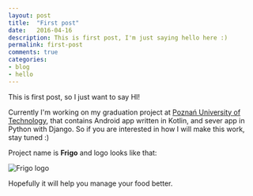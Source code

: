 ```yaml
---
layout: post
title:  "First post"
date:   2016-04-16
description: This is first post, I'm just saying hello here :)
permalink: first-post
comments: true
categories:
- blog
- hello
---
```


This is first post, so I just want to say HI!

Currently I'm working on my graduation project at [Poznań University of Technology][put], that contains Android app written in Kotlin, and sever app in Python with Django. So if you are interested in how I will make this work, stay tuned :)

Project name is **Frigo** and logo looks like that:

![Frigo logo]({{site.url}}/assets/ic_launcher-web.png)

Hopefully it will help you manage your food better.

[put]: http://www.put.poznan.pl/